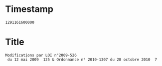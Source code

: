 # Timestamp
```
1291161600000
```

# Title
```
Modifications par LOI n°2009-526
 du 12 mai 2009  125 & Ordonnance n° 2010-1307 du 28 octobre 2010  7
```